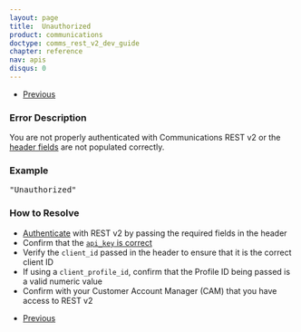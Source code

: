 ```yaml
---
layout: page
title:  Unauthorized
product: communications
doctype: comms_rest_v2_dev_guide
chapter: reference
nav: apis
disqus: 0
---
```


<ul class="pager">
  <li class="previous"><a href="/communications/dev-guide_rest_v2/reference/general-errors/"><i class="glyphicon glyphicon-chevron-left"></i>Previous</a></li>
</ul>

<h3>Error Description</h3>
You are not properly authenticated with Communications REST v2 or the <a class="dev-guide-link" href="/communications/dev-guide_rest_v2/getting-started/authentication/">header fields</a> are not populated correctly.

<h3>Example</h3>
<pre>
"Unauthorized"
</pre>

<h3>How to Resolve</h3>
<ul class="dev-guide-list">
    <li><a class="dev-guide-link" href="/communications/dev-guide_rest_v2/getting-started/authentication/">Authenticate</a> with REST v2 by passing the required fields in the header</li>
    <li>Confirm that the <a class="dev-guide-link" href="/communications/dev-guide_rest_v2/getting-started/authentication#api_key"><code>api_key</code> is correct</a></li>
    <li>Verify the <code>client_id</code> passed in the header to ensure that it is the correct client ID</li>
    <li>If using a <code>client_profile_id</code>, confirm that the Profile ID being passed is a valid numeric value</li>
    <li>Confirm with your Customer Account Manager (CAM) that you have access to REST v2</li>
</ul>

<ul class="pager">
  <li class="previous"><a href="/communications/dev-guide_rest_v2/reference/general-errors/"><i class="glyphicon glyphicon-chevron-left"></i>Previous</a></li>
</ul>